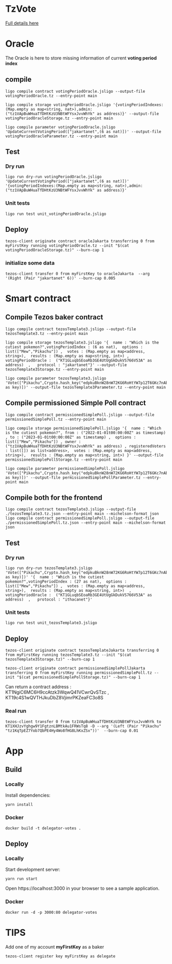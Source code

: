 # TzVote

[logo]: https://i.imgflip.com/r56sp.jpg?a456398 "Vote"

[Full details here](https://hackmd.io/EBB3pObiT5y5eJs4tPQjXQ?view)


# Oracle

The Oracle is here to store missing information of current **voting period index**

## compile

```
ligo compile contract votingPeriodOracle.jsligo --output-file votingPeriodOracle.tz --entry-point main

ligo compile storage votingPeriodOracle.jsligo '{votingPeriodIndexes:(Map.empty as map<string, nat>),admin:("tz1VApBuWHuaTfDHtKzU3NBtWFYsxJvvWhYk" as address)}' --output-file votingPeriodOracleStorage.tz --entry-point main

ligo compile parameter votingPeriodOracle.jsligo 'UpdateCurrentVotingPeriod(["jakartanet",(6 as nat)])' --output-file votingPeriodOracleParameter.tz --entry-point main

```

## Test 

### Dry run

```
ligo run dry-run votingPeriodOracle.jsligo 'UpdateCurrentVotingPeriod(["jakartanet",(6 as nat)])' '{votingPeriodIndexes:(Map.empty as map<string, nat>),admin:("tz1VApBuWHuaTfDHtKzU3NBtWFYsxJvvWhYk" as address)}'

```

### Unit tests

```
ligo run test unit_votingPeriodOracle.jsligo
```


## Deploy 

```
tezos-client originate contract oracleJakarta transferring 0 from myFirstKey running votingPeriodOracle.tz --init "$(cat votingPeriodOracleStorage.tz)" --burn-cap 1 
```

### initialize some data

```
tezos-client transfer 0 from myFirstKey to oracleJakarta  --arg '(Right (Pair "jakartanet" 6))' --burn-cap 0.005
```

# Smart contract

## Compile Tezos baker contract

```
ligo compile contract tezosTemplate3.jsligo --output-file tezosTemplate3.tz --entry-point main

ligo compile storage tezosTemplate3.jsligo '{  name : "Which is the cutiest pokemon?",votingPeriodIndex : (6 as nat),  options : list(["Mew","Pikachu"]) ,  votes : (Map.empty as map<address, string>),  results : (Map.empty as map<string, int>) , votingPeriodOracle :  ("KT1GLuqbSEoaRb3GE4UtUgGkDukVS766V53A" as address)  ,   protocol : "jakartanet"}' --output-file tezosTemplate3Storage.tz --entry-point main

ligo compile parameter tezosTemplate3.jsligo 'Vote(["Pikachu",Crypto.hash_key("edpkuBknW28nW72KG6RoHtYW7p12T6GKc7nAbwYX5m8Wd9sDVC9yav" as key)])' --output-file tezosTemplate3Parameter.tz --entry-point main

```

## Compile permissioned Simple Poll contract

```
ligo compile contract permissionedSimplePoll.jsligo --output-file permissionedSimplePoll.tz --entry-point main

ligo compile storage permissionedSimplePoll.jsligo '{  name : "Which is the cutiest pokemon?", from : ("2022-01-01t00:00:00Z" as timestamp) , to : ("2023-01-01t00:00:00Z" as timestamp) ,  options : list(["Mew","Pikachu"]) , owner : ("tz1VApBuWHuaTfDHtKzU3NBtWFYsxJvvWhYk" as address) , registeredVoters : list([]) as list<address>,  votes : (Map.empty as map<address, string>),  results : (Map.empty as map<string, int>) }' --output-file permissionedSimplePollStorage.tz --entry-point main

ligo compile parameter permissionedSimplePoll.jsligo 'Vote(["Pikachu",Crypto.hash_key("edpkuBknW28nW72KG6RoHtYW7p12T6GKc7nAbwYX5m8Wd9sDVC9yav" as key)])' --output-file permissionedSimplePollParameter.tz --entry-point main

```

## Compile both for the frontend

```
ligo compile contract tezosTemplate3.jsligo --output-file ./tezosTemplate3.tz.json --entry-point main --michelson-format json
ligo compile contract permissionedSimplePoll.jsligo --output-file ./permissionedSimplePoll.tz.json --entry-point main --michelson-format json
```

## Test


### Dry run

```
ligo run dry-run tezosTemplate3.jsligo 'Vote(["Pikachu",Crypto.hash_key("edpkuBknW28nW72KG6RoHtYW7p12T6GKc7nAbwYX5m8Wd9sDVC9yav" as key)])' '{  name : "Which is the cutiest pokemon?",votingPeriodIndex : (27 as nat),  options : list(["Mew","Pikachu"]) ,  votes : (Map.empty as map<address, string>),  results : (Map.empty as map<string, int>)  , votingPeriodOracle :  ("KT1GLuqbSEoaRb3GE4UtUgGkDukVS766V53A" as address)  ,   protocol : "ithacanet"}' 
```

### Unit tests

```
ligo run test unit_tezosTemplate3.jsligo
```


## Deploy 

```
tezos-client originate contract tezosTemplateJakarta transferring 0 from myFirstKey running tezosTemplate3.tz --init "$(cat tezosTemplate3Storage.tz)" --burn-cap 1

tezos-client originate contract permissionedSimplePollJakarta transferring 0 from myFirstKey running permissionedSimplePoll.tz --init "$(cat permissionedSimplePollStorage.tz)" --burn-cap 1

```

Can return a contract address : KT1NgiC6MC6H9ccAtzk3WqwQ41VCwrQvSTzc , KT19c4S1wQVTHJkuDbZ8VjimrPKZeaFC3o8S

### Real run

```
tezos-client transfer 0 from tz1VApBuWHuaTfDHtKzU3NBtWFYsxJvvWhYk to KT1XHJzvYghgw9Y1FgtznLBMtkAu1FRWsTq8 -D --arg '(Left (Pair "Pikachu" "tz1KqTpEZ7Yob7QbPE4Hy4Wo8fHG8LhKxZSx"))'  --burn-cap 0.01 
```

# App

## Build 

### Locally

Install dependencies:

   `yarn install`

### Docker

```
docker build -t delegator-votes .
```

## Deploy

### Locally

Start development server:

   `yarn run start`

Open https://localhost:3000 in your browser to see a sample application.

### Docker

```
docker run -d -p 3000:80 delegator-votes
```

# TIPS

Add one of my account **myFirstKey** as a baker

```
tezos-client register key myFirstKey as delegate
```
